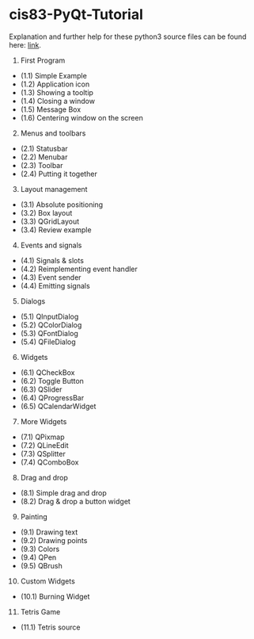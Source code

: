 # cis83-PyQt-Tutorial
Explanation and further help for these python3 source files can be found here: [link](http://zetcode.com/gui/pyqt5/ "PyQt5 tutorial").
1. First Program
  * (1.1) Simple Example
  * (1.2) Application icon
  * (1.3) Showing a tooltip
  * (1.4) Closing a window
  * (1.5) Message Box
  * (1.6) Centering window on the screen
2. Menus and toolbars
  * (2.1) Statusbar
  * (2.2) Menubar
  * (2.3) Toolbar
  * (2.4) Putting it together
3. Layout management
  * (3.1) Absolute positioning
  * (3.2) Box layout
  * (3.3) QGridLayout
  * (3.4) Review example
4. Events and signals
  * (4.1) Signals & slots
  * (4.2) Reimplementing event handler
  * (4.3) Event sender
  * (4.4) Emitting signals
5. Dialogs
  * (5.1) QInputDialog
  * (5.2) QColorDialog
  * (5.3) QFontDialog
  * (5.4) QFileDialog
6. Widgets
  * (6.1) QCheckBox
  * (6.2) Toggle Button
  * (6.3) QSlider
  * (6.4) QProgressBar
  * (6.5) QCalendarWidget
7. More Widgets
  * (7.1) QPixmap
  * (7.2) QLineEdit
  * (7.3) QSplitter
  * (7.4) QComboBox
8. Drag and drop
  * (8.1) Simple drag and drop
  * (8.2) Drag & drop a button widget
9. Painting
  * (9.1) Drawing text
  * (9.2) Drawing points
  * (9.3) Colors
  * (9.4) QPen
  * (9.5) QBrush
10. Custom Widgets
  * (10.1) Burning Widget
11. Tetris Game
  * (11.1) Tetris source


   
   



